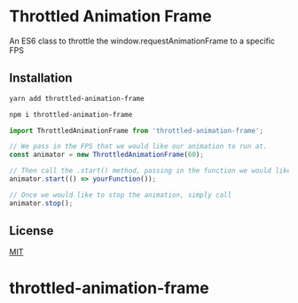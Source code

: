 # Throttled Animation Frame

An ES6 class to throttle the window.requestAnimationFrame to a specific FPS

## Installation

```bash
yarn add throttled-animation-frame
```
```bash
npm i throttled-animation-frame
```

```javascript
import ThrottledAnimationFrame from 'throttled-animation-frame';

// We pass in the FPS that we would like our animation to run at.
const animator = new ThrottledAnimationFrame(60);

// Then call the .start() method, passing in the function we would like to run on each frame.
animator.start(() => yourFunction());

// Once we would like to stop the animation, simply call
animator.stop();
```

## License
[MIT](https://choosealicense.com/licenses/mit/)

# throttled-animation-frame
